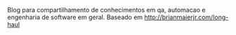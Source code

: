 Blog para compartilhamento de conhecimentos em qa, automacao e engenharia de software em geral.
Baseado em http://brianmaierjr.com/long-haul
